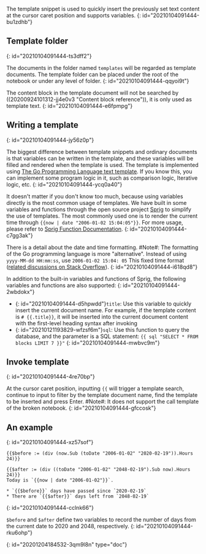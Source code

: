 The template snippet is used to quickly insert the previously set text content at the cursor caret position and supports variables.
{: id="20210104091444-bu1zdhb"}

## Template folder
{: id="20210104091444-ts3dff2"}

The documents in the folder named `templates` will be regarded as template documents. The template folder can be placed under the root of the notebook or under any level of folder.
{: id="20210104091444-qqyoi9t"}

The content block in the template document will not be searched by ((20200924101312-jj4e0v3 "Content block reference")), it is only used as template text.
{: id="20210104091444-e6fpmpg"}

## Writing a template
{: id="20210104091444-jy56z0p"}

The biggest difference between template snippets and ordinary documents is that variables can be written in the template, and these variables will be filled and rendered when the template is used. The template is implemented using [The Go Programming Language text template](https://golang.org/pkg/text/template/). If you know this, you can implement some program logic in it, such as comparison logic, Iterative logic, etc.
{: id="20210104091444-ycq0a40"}

It doesn't matter if you don't know too much, because using variables directly is the most common usage of templates. We have built in some variables and functions through the open source project [Sprig](https://github.com/Masterminds/sprig) to simplify the use of templates. The most commonly used one is to render the current time through `{{now | date "2006-01-02 15:04:05"}}`. For more usage, please refer to [Sprig Function Documentation](http://masterminds.github.io/sprig/).
{: id="20210104091444-c7gg3ak"}

There is a detail about the date and time formatting. #Note#: The formatting of the Go programming language is more "alternative". Instead of using `yyyy-MM-dd HH:mm:ss`, use `2006-01-02 15:04: 05` This fixed time format ([related discussions on Stack Overflow](https://stackoverflow.com/questions/20530327/origin-of-mon-jan-2-150405-mst-2006-in-golang)).
{: id="20210104091444-i618qd8"}

In addition to the built-in variables and functions of Sprig, the following variables and functions are also supported:
{: id="20210104091444-2wbdokx"}

* {: id="20210104091444-d5hpwdd"}`title`: Use this variable to quickly insert the current document name. For example, if the template content is `# {{.title}}`, it will be inserted into the current document content with the first-level heading syntax after invoking
* {: id="20210121193829-wfzsf6m"}`sql`: Use this function to query the database, and the parameter is a SQL statement: `{{ sql "SELECT * FROM blocks LIMIT 7 }}"`
{: id="20210104091444-mwbvc9m"}

## Invoke template
{: id="20210104091444-4re70bp"}

At the cursor caret position, inputting `{{` will trigger a template search, continue to input to filter by the template document name, find the template to be inserted and press Enter. #Note#: It does not support the call template of the broken notebook.
{: id="20210104091444-gfccosk"}

## An example
{: id="20210104091444-xz57sof"}

```plaintext
{{$before := (div (now.Sub (toDate "2006-01-02" "2020-02-19")).Hours 24)}}

{{$after := (div ((toDate "2006-01-02" "2048-02-19").Sub now).Hours 24)}}
Today is `{{now | date "2006-01-02"}}`.

* `{{$before}}` days have passed since `2020-02-19`
* There are `{{$after}}` days left from `2048-02-19`
```
{: id="20210104091444-cclnk66"}

`$before` and `$after` define two variables to record the number of days from the current date to 2020 and 2048, respectively.
{: id="20210104091444-rku6ohp"}


{: id="20201204184532-3qm9l8n" type="doc"}
